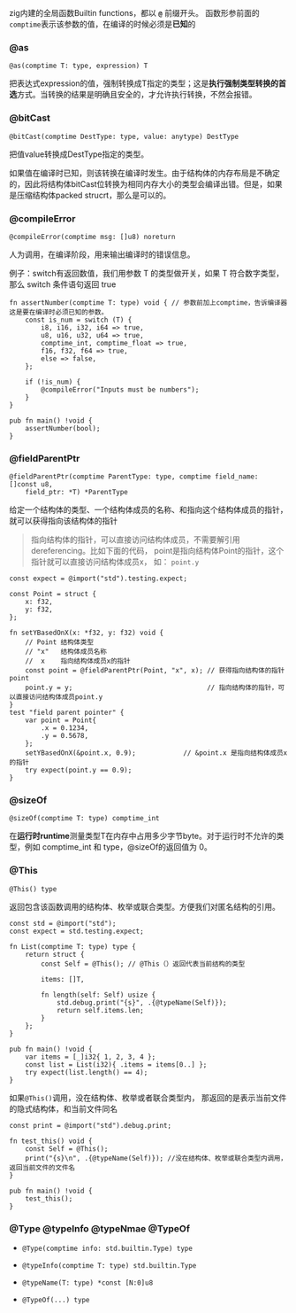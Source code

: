 zig内建的全局函数Builtin functions，都以 **`@`** 前缀开头。  函数形参前面的`comptime`表示该参数的值，在编译的时候必须是**已知**的

### @as
```zig
@as(comptime T: type, expression) T
```
把表达式expression的值，强制转换成T指定的类型；这是**执行强制类型转换的首选**方式。当转换的结果是明确且安全的，才允许执行转换，不然会报错。 


### @bitCast
```zig
@bitCast(comptime DestType: type, value: anytype) DestType
```
把值value转换成DestType指定的类型。

如果值在编译时已知，则该转换在编译时发生。由于结构体的内存布局是不确定的，因此将结构体bitCast位转换为相同内存大小的类型会编译出错。但是，如果是压缩结构体packed strucrt，那么是可以的。

### @compileError
```zig
@compileError(comptime msg: []u8) noreturn
```
人为调用，在编译阶段，用来输出编译时的错误信息。

例子：switch有返回数值，我们用参数 T 的类型做开关，如果 T 符合数字类型，那么 switch 条件语句返回 true
```zig
fn assertNumber(comptime T: type) void { // 参数前加上comptime，告诉编译器这是要在编译时必须已知的参数。
    const is_num = switch (T) {
        i8, i16, i32, i64 => true,
        u8, u16, u32, u64 => true,
        comptime_int, comptime_float => true,
        f16, f32, f64 => true,
        else => false,
    };

    if (!is_num) {
        @compileError("Inputs must be numbers");
    }
}

pub fn main() !void {
    assertNumber(bool);
}
```

### @fieldParentPtr 
```zig
@fieldParentPtr(comptime ParentType: type, comptime field_name: []const u8,
    field_ptr: *T) *ParentType
```
给定一个结构体的类型、一个结构体成员的名称、和指向这个结构体成员的指针， 就可以获得指向该结构体的指针
> 指向结构体的指针，可以直接访问结构体成员，不需要解引用dereferencing。比如下面的代码， point是指向结构体Point的指针，这个指针就可以直接访问结构体成员x， 如： `point.y`
```zig
const expect = @import("std").testing.expect;

const Point = struct {
    x: f32,
    y: f32,
};

fn setYBasedOnX(x: *f32, y: f32) void {
    // Point 结构体类型
    // "x"   结构体成员名称
    //  x    指向结构体成员x的指针
    const point = @fieldParentPtr(Point, "x", x); // 获得指向结构体的指针point
    point.y = y;                                  // 指向结构体的指针，可以直接访问结构体成员point.y
}
test "field parent pointer" {
    var point = Point{
        .x = 0.1234,
        .y = 0.5678,
    };
    setYBasedOnX(&point.x, 0.9);            // &point.x 是指向结构体成员x的指针
    try expect(point.y == 0.9);
}
```


### @sizeOf 
```zig
@sizeOf(comptime T: type) comptime_int
```
在**运行时runtime**测量类型T在内存中占用多少字节byte。对于运行时不允许的类型，例如 comptime_int 和 type，@sizeOf的返回值为 0。


### @This
```zig
@This() type
```
返回包含该函数调用的结构体、枚举或联合类型。方便我们对匿名结构的引用。
```zig
const std = @import("std");
const expect = std.testing.expect;

fn List(comptime T: type) type {
    return struct {
        const Self = @This(); // @This（）返回代表当前结构的类型

        items: []T,

        fn length(self: Self) usize {
            std.debug.print("{s}", .{@typeName(Self)});
            return self.items.len;
        }
    };
}

pub fn main() !void {
    var items = [_]i32{ 1, 2, 3, 4 };
    const list = List(i32){ .items = items[0..] };
    try expect(list.length() == 4);
}
```


如果`@This()`调用，没在结构体、枚举或者联合类型内， 那返回的是表示当前文件的隐式结构体，和当前文件同名
```zig
const print = @import("std").debug.print;

fn test_this() void {
    const Self = @This();
    print("{s}\n", .{@typeName(Self)}); //没在结构体、枚举或联合类型内调用，返回当前文件的文件名
}

pub fn main() !void {
    test_this();
}
```

### @Type @typeInfo @typeNmae  @TypeOf

- `@Type(comptime info: std.builtin.Type) type`
- `@typeInfo(comptime T: type) std.builtin.Type`

- `@typeName(T: type) *const [N:0]u8`
- `@TypeOf(...) type`



